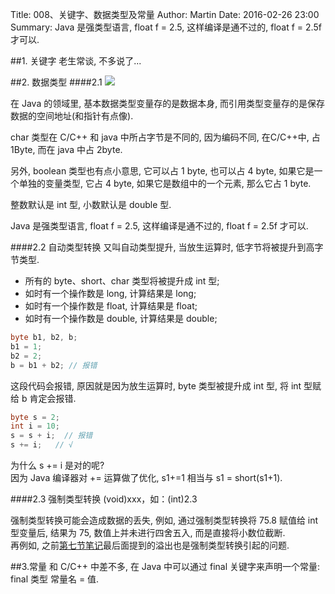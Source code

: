 Title: 008、关键字、数据类型及常量
Author: Martin
Date: 2016-02-26 23:00
Summary: Java 是强类型语言, float f = 2.5, 这样编译是通不过的, float f = 2.5f 才可以.

##1. 关键字
老生常谈, 不多说了...

##2. 数据类型
####2.1
![](http://i57.tinypic.com/2utnpeb.jpg)

在 Java 的领域里, 基本数据类型变量存的是数据本身, 而引用类型变量存的是保存数据的空间地址(和指针有点像).

char 类型在 C/C++ 和 java 中所占字节是不同的, 因为编码不同, 在C/C++中, 占 1Byte, 而在 java 中占 2byte.

另外, boolean 类型也有点小意思, 它可以占 1 byte, 也可以占 4 byte, 如果它是一个单独的变量类型, 它占 4 byte, 如果它是数组中的一个元素, 那么它占 1 byte.

整数默认是 int 型, 小数默认是 double 型.

Java 是强类型语言, float f = 2.5, 这样编译是通不过的, float f = 2.5f 才可以.

####2.2 自动类型转换
又叫自动类型提升, 当放生运算时, 低字节将被提升到高字节类型.

- 所有的 byte、short、char 类型将被提升成 int 型;
- 如时有一个操作数是 long, 计算结果是 long;
- 如时有一个操作数是 float, 计算结果是 float;
- 如时有一个操作数是 double, 计算结果是 double;

```java
byte b1, b2, b;
b1 = 1;
b2 = 2;
b = b1 + b2; // 报错
```
这段代码会报错, 原因就是因为放生运算时,  byte 类型被提升成 int 型, 将 int 型赋给 b 肯定会报错.

```java
byte s = 2;
int i = 10;
s = s + i;  // 报错
s += i;   // √
```
为什么 s += i 是对的呢?<br>因为 Java 编译器对 += 运算做了优化, s1+=1 相当与 s1 = short(s1+1).

####2.3 强制类型转换
(void)xxx，如：(int)2.3

强制类型转换可能会造成数据的丢失, 例如, 通过强制类型转换将 75.8 赋值给 int 型变量后, 结果为 75, 数值上并未进行四舍五入, 而是直接将小数位截断.<br>
再例如, 之前[第七节笔记](http://www.smallcpp.cn/qi-yuan-ma-fan-ma-bu-ma.html)最后面提到的溢出也是强制类型转换引起的问题.

##3.常量
和 C/C++ 中差不多, 在 Java 中可以通过 final 关键字来声明一个常量:<br>final 类型 常量名 = 值.
